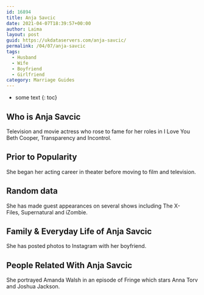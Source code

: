 ```yaml
---
id: 16894
title: Anja Savcic
date: 2021-04-07T18:39:57+00:00
author: Laima
layout: post
guid: https://ukdataservers.com/anja-savcic/
permalink: /04/07/anja-savcic
tags:
  - Husband
  - Wife
  - Boyfriend
  - Girlfriend
category: Marriage Guides
---
```


* some text
{: toc}


## Who is Anja Savcic
                  
                  
                  
Television and movie actress who rose to fame for her roles in I Love You Beth Cooper, Transparency and Incontrol.
                  
              
            
              
            
                
                
                
## Prior to Popularity
                  
                  
                  
She began her acting career in theater before moving to film and television.
                  
              
            
              
            
                
                
                
## Random data
                  
                  
                  
She has made guest appearances on several shows including The X-Files, Supernatural and iZombie. 
                  
              
            
              
            
                
                
                
## Family & Everyday Life of Anja Savcic
                  
                  
                  
She has posted photos to Instagram with her boyfriend.
                  
              
            
              
            
                
                
                
## People Related With Anja Savcic
                  
                  
                  
She portrayed Amanda Walsh in an episode of Fringe which stars Anna Torv and Joshua Jackson.
                  
              
            
              
            
                
              
            
              
              
            
            
              
            
          
          
          
